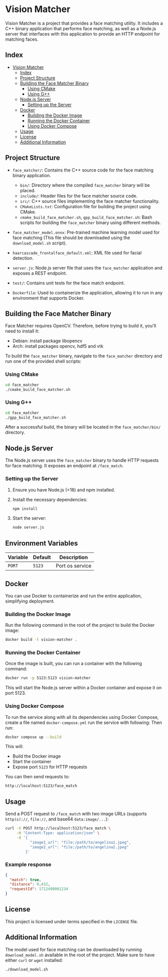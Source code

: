 # Vision Matcher

Vision Matcher is a project that provides a face matching utility. It includes a C++ binary application that performs face matching, as well as a Node.js server that interfaces with this application to provide an HTTP endpoint for matching faces.

## Index

- [Vision Matcher](#vision-matcher)
  - [Index](#index)
  - [Project Structure](#project-structure)
  - [Building the Face Matcher Binary](#building-the-face-matcher-binary)
    - [Using CMake](#using-cmake)
    - [Using G++](#using-g)
  - [Node.js Server](#nodejs-server)
    - [Setting up the Server](#setting-up-the-server)
  - [Docker](#docker)
    - [Building the Docker Image](#building-the-docker-image)
    - [Running the Docker Container](#running-the-docker-container)
    - [Using Docker Compose](#using-docker-compose)
  - [Usage](#usage)
  - [License](#license)
  - [Additional Information](#additional-information)

## Project Structure

- `face_matcher/`: Contains the C++ source code for the face matching binary application.

  - `bin/`: Directory where the compiled `face_matcher` binary will be placed.
  - `include/`: Header files for the face matcher source code.
  - `src/`: C++ source files implementing the face matcher functionality.
  - `CMakeLists.txt`: Configuration file for building the project using CMake.
  - `cmake_build_face_matcher.sh`, `gpp_build_face_matcher.sh`: Bash scripts for building the `face_matcher` binary using different methods.

- `face_matcher_model.onnx`: Pre-trained machine learning model used for face matching (This file should be downloaded using the `download_model.sh` script).

- `haarcascade_frontalface_default.xml`: XML file used for facial detection.

- `server.js`: Node.js server file that uses the `face_matcher` application and exposes a REST endpoint.

- `test/`: Contains unit tests for the face match endpoint.

- `Dockerfile`: Used to containerize the application, allowing it to run in any environment that supports Docker.

## Building the Face Matcher Binary

Face Matcher requires OpenCV. Therefore, before trying to build it, you'll need to install it:

- Debian: install package libopencv
- Arch: install packages opencv, hdf5 and vtk

To build the `face_matcher` binary, navigate to the `face_matcher` directory and run one of the provided shell scripts:

### Using CMake

```bash
cd face_matcher
./cmake_build_face_matcher.sh
```

### Using G++

```bash
cd face_matcher
./gpp_build_face_matcher.sh
```

After a successful build, the binary will be located in the `face_matcher/bin/` directory.

## Node.js Server

The Node.js server uses the `face_matcher` binary to handle HTTP requests for face matching. It exposes an endpoint at `/face_match`.

### Setting up the Server

1. Ensure you have Node.js (<18) and npm installed.
2. Install the necessary dependencies:

   ```bash
   npm install
   ```

3. Start the server:

   ```bash
   node server.js
   ```

## Environment Variables

| Variable | Default | Description     |
| -------- | ------- | --------------- |
| `PORT`   | `5123`  | Port os service |

## Docker

You can use Docker to containerize and run the entire application, simplifying deployment.

### Building the Docker Image

Run the following command in the root of the project to build the Docker image:

```bash
docker build -t vision-matcher .
```

### Running the Docker Container

Once the image is built, you can run a container with the following command:

```bash
docker run -p 5123:5123 vision-matcher
```

This will start the Node.js server within a Docker container and expose it on port 5123.

### Using Docker Compose

To run the service along with all its dependencies using Docker Compose, create a file named `docker-compose.yml` run the service with following:
Then run:

```bash
docker compose up --build
```

This will:

- Build the Docker image
- Start the container
- Expose port `5123` for HTTP requests

You can then send requests to:

```bash
http://localhost:5123/face_match
```

## Usage

Send a POST request to `/face_match` with two image URLs (supports `http(s)://`, `file://`, and base64 `data:image/...`):

```bash
curl -X POST http://localhost:5123/face_match \
     -H "Content-Type: application/json" \
     -d '{
           "image1_url": "file:/path/to/angelina1.jpeg",
           "image2_url": "file:/path/to/angelina2.jpeg"
         }'
```

### Example response

```json
{
  "match": true,
  "distance": 0.432,
  "requestId": 1712490001234
}
```

## License

This project is licensed under terms specified in the `LICENSE` file.

## Additional Information

The model used for face matching can be downloaded by running `download_model.sh` available in the root of the project. Make sure to have either `curl` or `wget` installed:

```bash
./download_model.sh
```
